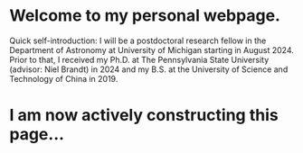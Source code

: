 # Welcome to my personal webpage.

Quick self-introduction: I will be a postdoctoral research fellow in the Department of Astronomy at University of Michigan starting in August 2024. Prior to that, I received my Ph.D. at The Pennsylvania State University (advisor: Niel Brandt) in 2024 and my B.S. at the University of Science and Technology of China in 2019.

# I am now actively constructing this page...
